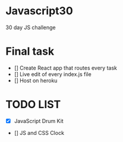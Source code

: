 # Javascript30
30 day JS challenge 

# Final task
- [] Create React app that routes every task
- [] Live edit of every index.js file
- [] Host on heroku

# TODO LIST

- [x] JavaScript Drum Kit
- [] JS and CSS Clock
